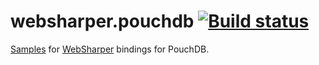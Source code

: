 # websharper.pouchdb [![Build status](https://ci.appveyor.com/api/projects/status/9aylhhrapas584w2?svg=true)](https://ci.appveyor.com/project/IntelliFactory/websharper-pouchdb-samples)



[Samples][samp] for [WebSharper][ws] bindings for PouchDB.



[samp]: https://websharper-samples.github.io/PouchDB
[ws]: https://websharper.com/

